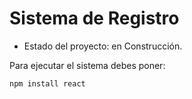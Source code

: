 <h1>Sistema de Registro</h1>

- Estado del proyecto: en Construcción.

Para ejecutar el sistema debes poner:

```npm install react```
